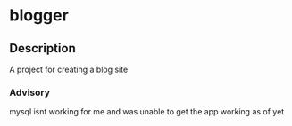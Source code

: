 # blogger

## Description

A project for creating a blog site

### Advisory

mysql isnt working for me and was unable to get the app working as of yet
